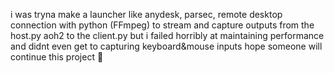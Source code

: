 i was tryna make a launcher like anydesk, parsec, remote desktop connection with python (FFmpeg) to stream and capture outputs from the host.py aoh2 to the client.py but i failed horribly at maintaining performance and didnt even get to capturing keyboard&mouse inputs hope someone will continue this project 🙏
